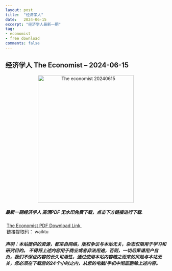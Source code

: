 ```yaml
---
layout: post
title:  "经济学人"
date:   2024-06-15
excerpt: "经济学人最新一期"
tag:
- economist
- free download
comments: false
---
```


## 经济学人 The Economist – 2024-06-15


<div align="center">
<img src="https://i.postimg.cc/13p9JX75/TE-2024-06-15-00.png" alt="The economist 20240615" border="0" width = 300 height = 400 /> 
</div>


 <h5>最新一期经济学人 高清PDF 无水印免费下载，点击下方链接进行下载. </h5>
 
  <a href="https://wwk.lanzout.com/ifxvZ221lpfc">The Economist PDF Download Link </a>  
  <br/>
  链接提取码： waiktu
 
##### 声明：本站提供的资源，都来自网络，版权争议与本站无关，杂志仅限用于学习和研究目的。 不得将上述内容用于商业或者非法用途，否则，一切后果请用户自负，我们不保证内容的长久可用性，通过使用本站内容随之而来的风险与本站无关，您必须在下载后的24个小时之内，从您的电脑/手机中彻底删除上述内容。
 
